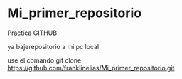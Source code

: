 # Mi_primer_repositorio
Practica GITHUB

ya bajerepositorio a mi pc local

use el comando
git clone https://github.com/franklinelias/Mi_primer_repositorio.git
